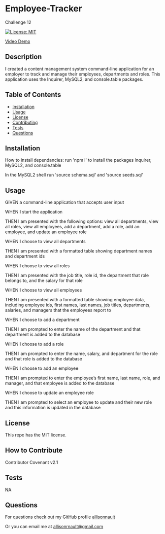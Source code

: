 # Employee-Tracker
Challenge 12 

[![License: MIT](https://img.shields.io/badge/License-MIT-yellow.svg)](https://opensource.org/licenses/MIT)

[Video Demo](https://drive.google.com/file/d/1oqMPiUTxN7DrKlTdbKWBQdwSfM_wVwSD/view)
    
## Description
    
I created a content management system command-line application for an employer to track and manage their employees, departments and roles. 
This application uses the Inquirer, MySQL2, and console.table packages. 
    
## Table of Contents
    
- [Installation](#installation)
- [Usage](#usage)
- [License](#license)
- [Contributing](#how-to-contribute)
- [Tests](#tests)
- [Questions](#questions)
    
    
<a name="installation"></a>
## Installation
    
How to install dependancies: run 'npm i' to install the packages Inquirer, MySQL2, and console.table

In the MySQL2 shell run 'source schema.sql' and 'source seeds.sql'


<a name="usage"></a>
## Usage
    
GIVEN a command-line application that accepts user input

WHEN I start the application

THEN I am presented with the following options: view all departments, view all roles, view all employees, add a department, add a role, add an employee, and update an employee role

WHEN I choose to view all departments

THEN I am presented with a formatted table showing department names and department ids

WHEN I choose to view all roles

THEN I am presented with the job title, role id, the department that role belongs to, and the salary for that role

WHEN I choose to view all employees

THEN I am presented with a formatted table showing employee data, including employee ids, first names, last names, job titles, departments, salaries, and managers that the employees report to

WHEN I choose to add a department

THEN I am prompted to enter the name of the department and that department is added to the database

WHEN I choose to add a role

THEN I am prompted to enter the name, salary, and department for the role and that role is added to the database

WHEN I choose to add an employee

THEN I am prompted to enter the employee’s first name, last name, role, and manager, and that employee is added to the database

WHEN I choose to update an employee role

THEN I am prompted to select an employee to update and their new role and this information is updated in the database 
    

<a name="license"></a>
## License
            
This repo has the MIT license.
    

<a name="how-to-contribute"></a>
## How to Contribute
    
Contributor Covenant v2.1
    

<a name="tests"></a>
## Tests
    
NA


<a name="questions"></a>
## Questions
    
For questions check out my GitHub profile [allisonnault](https://www.github.com/allisonnault)

Or you can email me at [allisonrnault@gmail.com](mailto:allisonrnault@gmail.com)
